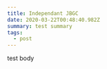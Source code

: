 ```yaml
---
title: Independant JBGC
date: 2020-03-22T00:48:40.982Z
summary: test summary
tags:
  - post
---
```

test body